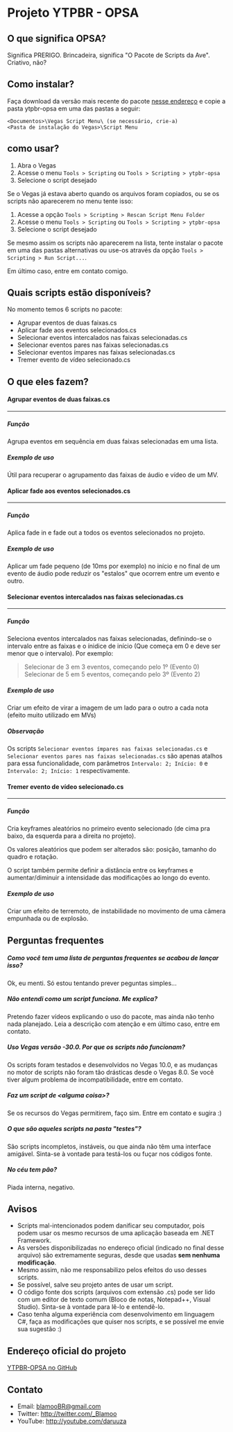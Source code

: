 Projeto YTPBR - OPSA
====================

O que significa OPSA?
---------------------

Significa PRERIGO. Brincadeira, significa "O Pacote de Scripts da Ave".
Criativo, não?

Como instalar?
--------------

Faça download da versão mais recente do pacote [nesse endereço](https://github.com/Blamoo/YTPBR-OPSA/zipball/master) e copie a pasta ytpbr-opsa em uma das pastas a seguir:

	<Documentos>\Vegas Script Menu\ (se necessário, crie-a)
	<Pasta de instalação do Vegas>\Script Menu

como usar?
----------

1. Abra o Vegas
2. Acesse o menu `Tools > Scripting` ou `Tools > Scripting > ytpbr-opsa`
3. Selecione o script desejado

Se o Vegas já estava aberto quando os arquivos foram copiados, ou se os scripts não aparecerem no menu tente isso:

1. Acesse a opção `Tools > Scripting > Rescan Script Menu Folder`
2. Acesse o menu `Tools > Scripting` ou `Tools > Scripting > ytpbr-opsa`
3. Selecione o script desejado

Se mesmo assim os scripts não aparecerem na lista, tente instalar o pacote em uma das pastas alternativas ou use-os através da opção `Tools > Scripting > Run Script...`.

Em último caso, entre em contato comigo.

Quais scripts estão disponíveis?
--------------------------------

No momento temos 6 scripts no pacote:

* Agrupar eventos de duas faixas.cs
* Aplicar fade aos eventos selecionados.cs
* Selecionar eventos intercalados nas faixas selecionadas.cs
* Selecionar eventos pares nas faixas selecionadas.cs
* Selecionar eventos ímpares nas faixas selecionadas.cs
* Tremer evento de vídeo selecionado.cs

O que eles fazem?
-----------------

#### Agrupar eventos de duas faixas.cs
--------------------------------------

##### Função
Agrupa eventos em sequência em duas faixas selecionadas em uma lista.
	
##### Exemplo de uso
Útil para recuperar o agrupamento das faixas de áudio e vídeo de um MV.
	
#### Aplicar fade aos eventos selecionados.cs
----------------------------------------------

##### Função
Aplica fade in e fade out a todos os eventos selecionados no projeto.

#####  Exemplo de uso
Aplicar um fade pequeno (de 10ms por exemplo) no início e no final de um evento de áudio pode reduzir os "estalos" que ocorrem entre um evento e outro.

#### Selecionar eventos intercalados nas faixas selecionadas.cs
---------------------------------------------------------------

##### Função
Seleciona eventos intercalados nas faixas selecionadas, definindo-se o intervalo entre as faixas e o ínidice de início (Que começa em 0 e deve ser menor que o intervalo). Por exemplo:
>Selecionar de 3 em 3 eventos, começando pelo 1º (Evento 0)
>Selecionar de 5 em 5 eventos, começando pelo 3º (Evento 2)

##### Exemplo de uso
Criar um efeito de virar a imagem de um lado para o outro a cada nota (efeito muito utilizado em MVs)

##### Observação
Os scripts `Selecionar eventos ímpares nas faixas selecionadas.cs` e `Selecionar eventos pares nas faixas selecionadas.cs` são apenas atalhos para essa funcionalidade, com parâmetros `Intervalo: 2; Início: 0` e `Intervalo: 2; Início: 1` respectivamente.


#### Tremer evento de vídeo selecionado.cs
------------------------------------------

##### Função
Cria keyframes aleatórios no primeiro evento selecionado (de cima pra baixo, da esquerda para a direita no projeto).

Os valores aleatórios que podem ser alterados são: posição, tamanho do quadro e rotação.

O script também permite definir a distância entre os keyframes e aumentar/diminuir a intensidade das modificações ao longo do evento.

##### Exemplo de uso
Criar um efeito de terremoto, de instabilidade no movimento de uma câmera empunhada ou de explosão.

Perguntas frequentes
--------------------

##### Como você tem uma lista de perguntas frequentes se acabou de lançar isso?
Ok, eu menti. Só estou tentando prever peguntas simples...

##### Não entendi como um script funciona. Me explica?
Pretendo fazer vídeos explicando o uso do pacote, mas ainda não tenho nada planejado. Leia a descrição com atenção e em último caso, entre em contato.

##### Uso Vegas versão -30.0. Por que os scripts não funcionam?
Os scripts foram testados e desenvolvidos no Vegas 10.0, e as mudanças no motor de scripts não foram tão drásticas desde o Vegas 8.0. Se você tiver algum problema de incompatibilidade, entre em contato.

##### Faz um script de &lt;alguma coisa&gt;?
Se os recursos do Vegas permitirem, faço sim. Entre em contato e sugira :)

##### O que são aqueles scripts na pasta "testes"?
São scripts incompletos, instáveis, ou que ainda não têm uma interface amigável. Sinta-se à vontade para testá-los ou fuçar nos códigos fonte.

##### No céu tem pão?
Piada interna, negativo.

Avisos
-----

* Scripts mal-intencionados podem danificar seu computador, pois podem usar os mesmo recursos de uma aplicação baseada em .NET Framework.
* As versões disponibilizadas no endereço oficial (indicado no final desse arquivo) são extremamente seguras, desde que usadas **sem nenhuma modificação**.
* Mesmo assim, não me responsabilizo pelos efeitos do uso desses scripts.
* Se possível, salve seu projeto antes de usar um script.
* O código fonte dos scripts (arquivos com extensão .cs) pode ser lido com um editor de texto comum (Bloco de notas, Notepad++, Visual Studio). Sinta-se à vontade para lê-lo e entendê-lo.
* Caso tenha alguma experiência com desenvolvimento em linguagem C#, faça as modificações que quiser nos scripts, e se possível me envie sua sugestão :)

Endereço oficial do projeto
---------------------------
[YTPBR-OPSA no GitHub](http://github.com/Blamoo/ytpbr-opsa)

Contato
-------
* Email: <blamooBR@gmail.com>
* Twitter: <http://twitter.com/_Blamoo>
* YouTube: <http://youtube.com/daruuza>